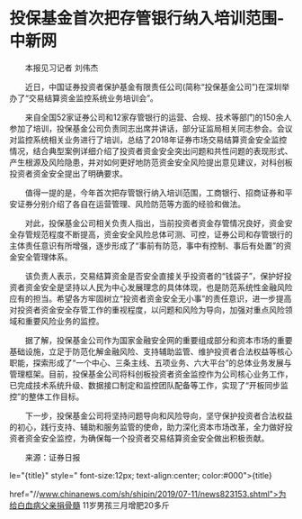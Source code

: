 # 投保基金首次把存管银行纳入培训范围-中新网

　　本报见习记者 刘伟杰

　　近日，中国证券投资者保护基金有限责任公司(简称“投保基金公司”)在深圳举办了“交易结算资金监控系统业务培训会”。

　　来自全国52家证券公司和12家存管银行的运营、合规、技术等部门的150余人参加了培训，投保基金公司负责同志出席并讲话，部分证监局相关同志参会。会议对监控系统相关业务进行了培训，总结了2018年证券市场交易结算资金安全监控情况，结合典型案例详细介绍了投资者资金安全突出问题和共性问题的表现形式、产生根源及风险隐患，并对如何更好地防范资金安全风险提出意见建议，对科创板投资者资金安全提出了明确要求。

　　值得一提的是，今年首次把存管银行纳入培训范围，工商银行、招商证券和平安证券分别介绍了各自在运营管理、风险防范等方面的经验和做法。

　　对此，投保基金公司相关负责人指出，当前投资者资金存管情况良好，资金安全存管规范程度不断提高，资金安全风险总体可测、可控，证券公司和存管银行的主体责任意识有所增强，逐步形成了“事前有防范，事中有控制、事后有处置”的资金安全管理体系。

　　该负责人表示，交易结算资金是否安全直接关乎投资者的“钱袋子”，保护好投资者资金安全是坚持以人民为中心发展理念的具体体现，也是防范系统性金融风险应有的担当。希望各方牢固树立“投资者资金安全无小事”的责任意识，进一步提高对投资者资金安全存管工作的重视程度，以问题和风险为导向，加强对重点风险领域和重要风险业务的监控。

　　据了解，投保基金公司作为国家金融安全网的重要组成部分和资本市场的重要基础设施，立足于防范化解金融风险、支持辅助监管、维护投资者合法权益等核心职能，探索形成了“一个中心、三条主线、五项业务、六大平台”的总体业务发展与管理框架。目前，投保基金公司将科创板投资者资金监控作为公司核心业务工作，已完成技术系统升级、数据接口制定和监控团队配备等工作，实现了“开板同步监控”的整体工作目标。

　　下一步，投保基金公司将坚持问题导向和风险导向，坚守保护投资者合法权益的初心，践行支持、辅助和服务监管的使命，助力深化资本市场改革，全力做好投资者资金安全监控，为确保每一个投资者交易结算资金安全做出积极贡献。

　　来源：证券日报

le="{title}" style=" font-size:12px; text-align:center; color:#000">{title}

href="//www.chinanews.com/sh/shipin/2019/07-11/news823153.shtml">为给白血病父亲捐骨髓 11岁男孩三月增肥20多斤
